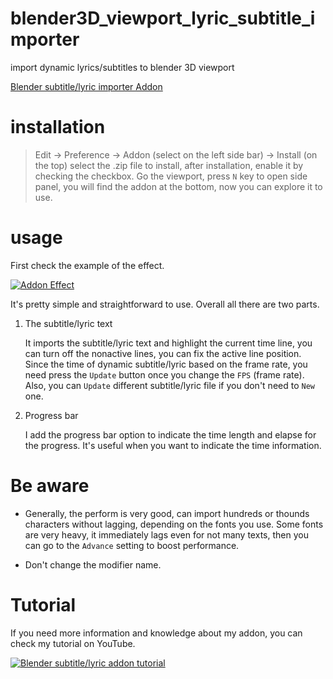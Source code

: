 # blender3D_viewport_lyric_subtitle_importer
import dynamic lyrics/subtitles to blender 3D viewport

[Blender subtitle/lyric importer Addon](https://mhstar.gumroad.com/l/kzgmm)

# installation
> Edit -> Preference -> Addon (select on the left side bar) -> Install (on the top)
select the .zip file to install, after installation, enable it by checking the checkbox.
Go the viewport, press `N` key to open side panel, you will find the addon at the bottom, now you can explore it to use.

# usage
First check the example of the effect. 

[![Addon Effect](http://img.youtube.com/vi/jEz0FAp4ui0/0.jpg)](https://www.youtube.com/watch?v=jEz0FAp4ui0)

It's pretty simple and straightforward to use. Overall all there are two parts. 

1. The subtitle/lyric text

   It imports the subtitle/lyric text and highlight the current time line, you can turn off the nonactive lines, you can fix the active line position. Since the time of dynamic subtitle/lyric based on the frame rate, you need press the `Update` button once you change the `FPS` (frame rate). Also, you can `Update` different subtitle/lyric file if you don't need to `New` one. 
   
2. Progress bar
   
   I add the progress bar option to indicate the time length and elapse for the progress. It's useful when you want to indicate the time information. 
   
# Be aware

- Generally, the perform is very good, can import hundreds or thounds characters without lagging, depending on the fonts you use. Some fonts are very heavy, it immediately lags even for not many texts, then you can go to the `Advance` setting to boost performance. 

- Don't change the modifier name.

# Tutorial
If you need more information and knowledge about my addon, you can check my tutorial on YouTube.

[![Blender subtitle/lyric addon tutorial](https://img.youtube.com/vi/M4LX6PhcU_g/hqdefault.jpg)](https://youtu.be/M4LX6PhcU_g)
